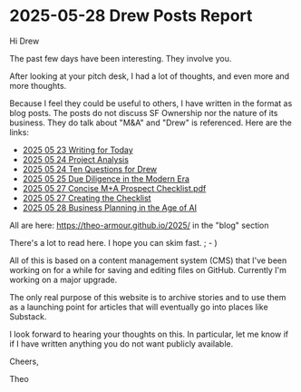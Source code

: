 # 2025-05-28 Drew Posts Report

Hi Drew

The past few days have been interesting. They involve you.

After looking at your pitch desk, I had a lot of thoughts, and even more and more thoughts. 

Because I feel they could be useful to others, I have written in the format as blog posts. The posts do not discuss SF Ownership nor the nature of its business. They do talk about "M&A" and "Drew" is referenced. Here are the links:

* [2025 05 23 Writing for Today](https://theo-armour.github.io/2025/#blog/2025-05-23-Writing-for-Today.md)
* [2025 05 24 Project Analysis](https://theo-armour.github.io/2025/#blog/2025-05-24-Project-Analysis.md)
* [2025 05 24 Ten Questions for Drew](https://theo-armour.github.io/2025/#blog/2025-05-24-Ten-Questions-for-Drew.md)
* [2025 05 25 Due Diligence in the Modern Era](https://theo-armour.github.io/2025/#blog/2025-05-25-Due-Diligence-in%20the-Modern-Era.md)
* [2025 05 27 Concise M+A Prospect Checklist.pdf](https://theo-armour.github.io/2025/#blog/2025-05-27-Concise%20M+A%20Prospect%20Checklist.pdf)
* [2025 05 27 Creating the Checklist](https://theo-armour.github.io/2025/#blog/2025-05-27-Creating-the-Checklist.md)
* [2025 05 28 Business Planning in the Age of AI](https://theo-armour.github.io/2025/#blog/2025-05-28-Business%20Planning-in-the-Age-of-AI.md)

All are here: <https://theo-armour.github.io/2025/> in the "blog" section

There's a lot to read here. I hope you can skim fast. ; - )

All of this is based on a content management system (CMS) that I've been working on for a while for saving and editing files on GitHub. Currently I'm working on a major upgrade.

The only real purpose of this website is to archive stories and to use them as a launching point for articles that will eventually go into places like Substack.

I look forward to hearing your thoughts on this. In particular, let me know if if I have written anything you do not want publicly available.

Cheers,

Theo


